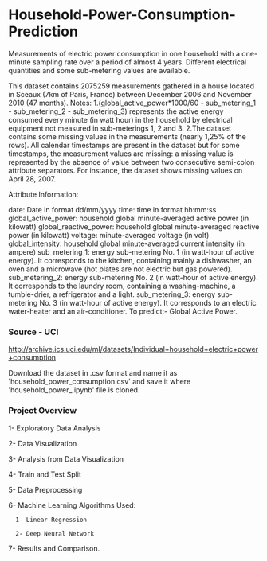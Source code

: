 # Household-Power-Consumption-Prediction

Measurements of electric power consumption in one household with a one-minute sampling rate over a period of almost 4 years. Different electrical quantities and some sub-metering values are available.

This dataset contains 2075259 measurements gathered in a house located in Sceaux (7km of Paris, France) between December 2006 and November 2010 (47 months). Notes: 1.(global_active_power*1000/60 - sub_metering_1 - sub_metering_2 - sub_metering_3) represents the active energy consumed every minute (in watt hour) in the household by electrical equipment not measured in sub-meterings 1, 2 and 3. 2.The dataset contains some missing values in the measurements (nearly 1,25% of the rows). All calendar timestamps are present in the dataset but for some timestamps, the measurement values are missing: a missing value is represented by the absence of value between two consecutive semi-colon attribute separators. For instance, the dataset shows missing values on April 28, 2007.

Attribute Information:

date: Date in format dd/mm/yyyy
time: time in format hh:mm:ss
global_active_power: household global minute-averaged active power (in kilowatt)
global_reactive_power: household global minute-averaged reactive power (in kilowatt)
voltage: minute-averaged voltage (in volt)
global_intensity: household global minute-averaged current intensity (in ampere)
sub_metering_1: energy sub-metering No. 1 (in watt-hour of active energy). It corresponds to the kitchen, containing mainly a dishwasher, an oven and a microwave (hot plates are not electric but gas powered).
sub_metering_2: energy sub-metering No. 2 (in watt-hour of active energy). It corresponds to the laundry room, containing a washing-machine, a tumble-drier, a refrigerator and a light.
sub_metering_3: energy sub-metering No. 3 (in watt-hour of active energy). It corresponds to an electric water-heater and an air-conditioner.
To predict:- Global Active Power.

### Source - UCI 
http://archive.ics.uci.edu/ml/datasets/Individual+household+electric+power+consumption

Download the dataset in .csv format and name it as 'household_power_consumption.csv' and save it where 'household_power_.ipynb' file is cloned.

### Project Overview

1- Exploratory Data Analysis

2- Data Visualization

3- Analysis from Data Visualization

4- Train and Test Split

5- Data Preprocessing

6- Machine Learning Algorithms Used:
  
      1- Linear Regression
  
      2- Deep Neural Network

7- Results and Comparison.
